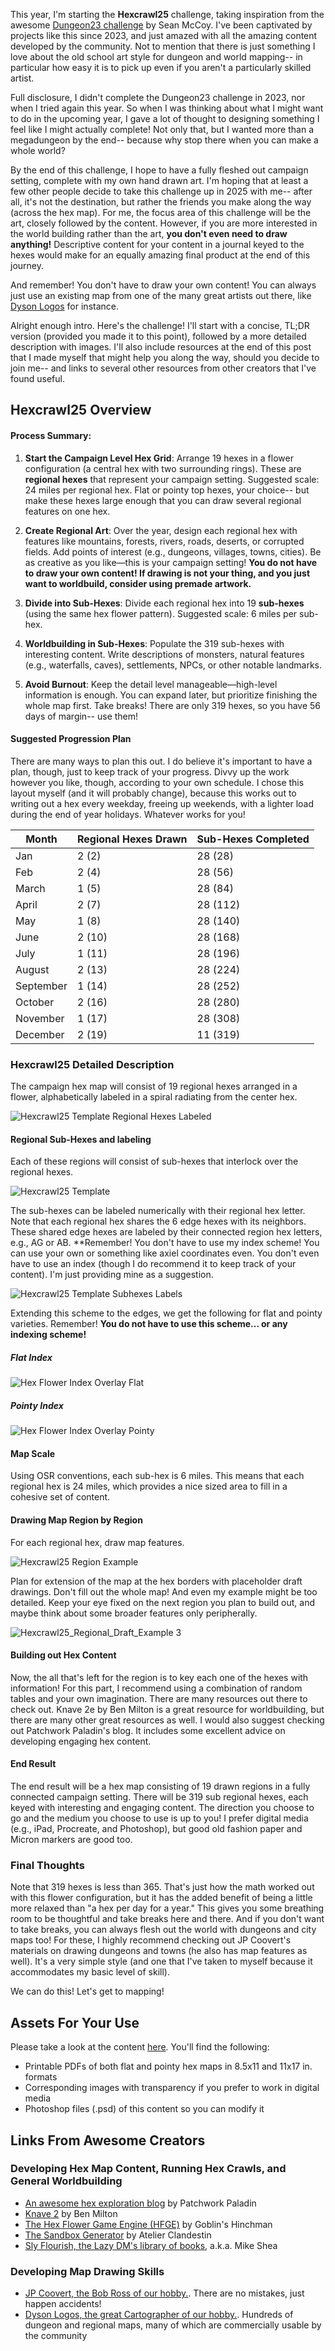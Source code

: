 This year, I'm starting the **Hexcrawl25** challenge, taking inspiration from the awesome [Dungeon23 challenge](https://seanmccoy.substack.com/p/dungeon23) by Sean McCoy. I've been captivated by projects like this since 2023, and just amazed with all the amazing content developed by the community. Not to mention that there is just something I love about the old school art style for dungeon and world mapping-- in particular how easy it is to pick up even if you aren't a particularly skilled artist.

Full disclosure, I didn't complete the Dungeon23 challenge in 2023, nor when I tried again this year. So when I was thinking about what I might want to do in the upcoming year, I gave a lot of thought to designing something I feel like I might actually complete! Not only that, but I wanted more than a megadungeon by the end-- because why stop there when you can make a whole world?

By the end of this challenge, I hope to have a fully fleshed out campaign setting, complete with my own hand drawn art. I'm hoping that at least a few other people decide to take this challenge up in 2025 with me-- after all, it's not the destination, but rather the friends you make along the way (across the hex map). For me, the focus area of this challenge will be the art, closely followed by the content. However, if you are more interested in the world building rather than the art, **you don't even need to draw anything!** Descriptive content for your content in a journal keyed to the hexes would make for an equally amazing final product at the end of this journey.

And remember! You don't have to draw your own content! You can always just use an existing map from one of the many great artists out there, like [Dyson Logos](https://dysonlogos.blog/2024/12/13/the-autumn-lands-hex-map-e/) for instance.

Alright enough intro. Here's the challenge! I'll start with a concise, TL;DR version (provided you made it to this point), followed by a more detailed description with images. I'll also include resources at the end of this post that I made myself that might help you along the way, should you decide to join me-- and links to several other resources from other creators that I've found useful.

## Hexcrawl25 Overview

#### Process Summary:

1. **Start the Campaign Level Hex Grid**: Arrange 19 hexes in a flower configuration (a central hex with two surrounding rings). These are **regional hexes** that represent your campaign setting. Suggested scale: 24 miles per regional hex. Flat or pointy top hexes, your choice-- but make these hexes large enough that you can draw several regional features on one hex.

2. **Create Regional Art**: Over the year, design each regional hex with features like mountains, forests, rivers, roads, deserts, or corrupted fields. Add points of interest (e.g., dungeons, villages, towns, cities). Be as creative as you like—this is your campaign setting! **You do not have to draw your own content! If drawing is not your thing, and you just want to worldbuild, consider using premade artwork.**

3. **Divide into Sub-Hexes**: Divide each regional hex into 19 **sub-hexes** (using the same hex flower pattern). Suggested scale: 6 miles per sub-hex. 

4. **Worldbuilding in Sub-Hexes**: Populate the 319 sub-hexes with interesting content. Write descriptions of monsters, natural features (e.g., waterfalls, caves), settlements, NPCs, or other notable landmarks.

5. **Avoid Burnout**: Keep the detail level manageable—high-level information is enough. You can expand later, but prioritize finishing the whole map first. Take breaks! There are only 319 hexes, so you have 56 days of margin-- use them!

#### Suggested Progression Plan

There are many ways to plan this out. I do believe it's important to have a plan, though, just to keep track of your progress. Divvy up the work however you like, though, according to your own schedule. I chose this layout myself (and it will probably change), because this works out to writing out a hex every weekday, freeing up weekends, with a lighter load during the end of year holidays. Whatever works for you!

| Month     | Regional Hexes Drawn | Sub-Hexes Completed |
| --------- | -------------------- | ------------------- |
| Jan       | 2 (2)                | 28 (28)             |
| Feb       | 2 (4)                | 28 (56)             |
| March     | 1 (5)                | 28 (84)             |
| April     | 2 (7)                | 28 (112)            |
| May       | 1 (8)                | 28 (140)            |
| June      | 2 (10)               | 28 (168)            |
| July      | 1 (11)               | 28 (196)            |
| August    | 2 (13)               | 28 (224)            |
| September | 1 (14)               | 28 (252)            |
| October   | 2 (16)               | 28 (280)            |
| November  | 1 (17)               | 28 (308)            |
| December  | 2 (19)               | 11 (319)            |

### Hexcrawl25 Detailed Description

The campaign hex map will consist of 19 regional hexes arranged in a flower, alphabetically labeled in a spiral radiating from the center hex.

![Hexcrawl25 Template Regional Hexes Labeled](https://github.com/user-attachments/assets/03ba0fcc-63e7-4f91-b7aa-98235a065e6a)

#### Regional Sub-Hexes and labeling

Each of these regions will consist of sub-hexes that interlock over the regional hexes.

![Hexcrawl25 Template](https://github.com/user-attachments/assets/ae94e6db-bcb7-4bc7-b0a8-8f4f13b7a90c)

The sub-hexes can be labeled numerically with their regional hex letter. Note that each regional hex shares the 6 edge hexes with its neighbors. These shared edge hexes are labeled by their connected region hex letters, e.g., AG or AB. **Remember! You don't have to use my index scheme! You can use your own or something like axiel coordinates even. You don't even have to use an index (though I do recommend it to keep track of your content). I'm just providing mine as a suggestion.

![Hexcrawl25 Template Subhexes Labels](https://github.com/user-attachments/assets/cd847f84-353e-465c-8a26-ff9f42023ff6)

Extending this scheme to the edges, we get the following for flat and pointy varieties. Remember! **You do not have to use this scheme... or any indexing scheme!**

##### Flat Index

![Hex Flower Index Overlay Flat](https://github.com/user-attachments/assets/c5d6da06-d2f8-4532-aac7-ad523d5a031d)

##### Pointy Index

![Hex Flower Index Overlay Pointy](https://github.com/user-attachments/assets/ad67e3a8-a525-4cdd-8cfe-e4c249f80c83)


#### Map Scale

Using OSR conventions, each sub-hex is 6 miles. This means that each regional hex is 24 miles, which provides a nice sized area to fill in a cohesive set of content.

#### Drawing Map Region by Region

For each regional hex, draw map features.

![Hexcrawl25 Region Example](https://github.com/user-attachments/assets/5123f706-3642-46bc-9a72-ac6aae18ddea)

Plan for extension of the map at the hex borders with placeholder draft drawings. Don't fill out the whole map! And even my example might be too detailed. Keep your eye fixed on the next region you plan to build out, and maybe think about some broader features only peripherally.

![Hexcrawl25_Regional_Draft_Example 3](https://github.com/user-attachments/assets/30dc2e7e-5ea4-4aa6-8249-42272efd694d)

#### Building out Hex Content

Now, the all that's left for the region is to key each one of the hexes with information! For this part, I recommend using a combination of random tables and your own imagination. There are many resources out there to check out. Knave 2e by Ben Milton is a great resource for worldbuilding, but there are many other great resources as well. I would also suggest checking out Patchwork Paladin's blog. It includes some excellent advice on developing engaging hex content.

#### End Result

The end result will be a hex map consisting of 19 drawn regions in a fully connected campaign setting. There will be 319 sub regional hexes, each keyed with interesting and engaging content. The direction you choose to go and the medium you choose to use is up to you! I prefer digital media (e.g., iPad, Procreate, and Photoshop), but good old fashion paper and Micron markers are good too.

### Final Thoughts
Note that 319 hexes is less than 365. That's just how the math worked out with this flower configuration, but it has the added benefit of being a little more relaxed than "a hex per day for a year." This gives you some breathing room to be thoughtful and take breaks here and there. And if you don't want to take breaks, you can always flesh out the world with dungeons and city maps too! For these, I highly recommend checking out JP Coovert's materials on drawing dungeons and towns (he also has map features as well). It's a very simple style (and one that I've taken to myself because it accommodates my basic level of skill).

We can do this! Let's get to mapping!

## Assets For Your Use

Please take a look at the content [here](https://github.com/TrekkieByDay/Hexcrawl25/tree/main/Assets). You'll find the following:
- Printable PDFs of both flat and pointy hex maps in 8.5x11 and 11x17 in. formats
- Corresponding images with transparency if you prefer to work in digital media
- Photoshop files (.psd) of this content so you can modify it

## Links From Awesome Creators

### Developing Hex Map Content, Running Hex Crawls, and General Worldbuilding
- [An awesome hex exploration blog](https://patchworkpaladin.com/2024/12/08/journey-systems-and-exploration-systems/) by Patchwork Paladin
- [Knave 2](https://www.drivethrurpg.com/en/product/484910/knave-second-edition) by Ben Milton
- [The Hex Flower Game Engine (HFGE)](https://goblinshenchman.wordpress.com/hex-power-flower/) by Goblin's Hinchman
- [The Sandbox Generator](https://www.drivethrurpg.com/en/product/430675/sandbox-generator) by Atelier Clandestin
- [Sly Flourish, the Lazy DM's library of books](https://slyflourish.com/), a.k.a. Mike Shea

### Developing Map Drawing Skills
- [JP Coovert, the Bob Ross of our hobby.](https://www.youtube.com/jpcoovert). There are no mistakes, just happen accidents!
- [Dyson Logos, the great Cartographer of our hobby.](https://dysonlogos.blog/). Hundreds of dungeon and regional maps, many of which are commercially usable by the community
